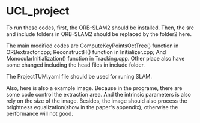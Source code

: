 # UCL_project
To run these codes, first, the ORB-SLAM2 should be installed.
Then, the src and include folders in ORB-SLAM2 should be replaced by the folder2 here.

The main modified codes are ComputeKeyPointsOctTree() function in ORBextractor.cpp; ReconstructH() function in Initializer.cpp; And MonocularInitialization() function in Tracking.cpp. Other place also have some changed including the head files in include folder.

The ProjectTUM.yaml file should be used for runing SLAM. 

Also, here is also a example image. Because in the programe, there are some code control the extraction area. And the intrinsic parameters is also rely on the size of the image. Besides, the image should also process the brightness equalization(show in the paper's appendix), otherwise the performance will not good.

